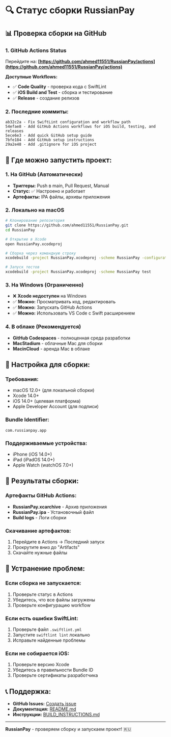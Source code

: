 # 🔍 Статус сборки RussianPay

## 📊 **Проверка сборки на GitHub**

### 1. **GitHub Actions Status**
Перейдите на: **[https://github.com/ahmed11551/RussianPay/actions](https://github.com/ahmed11551/RussianPay/actions)**

**Доступные Workflows:**
- ✅ **Code Quality** - проверка кода с SwiftLint
- ✅ **iOS Build and Test** - сборка и тестирование
- ✅ **Release** - создание релизов

### 2. **Последние коммиты:**
```
ab32c2a - Fix SwiftLint configuration and workflow path
54efae8 - Add GitHub Actions workflows for iOS build, testing, and releases
5ece6e3 - Add quick GitHub setup guide
7bfe184 - Add GitHub setup instructions
29a2e48 - Add .gitignore for iOS project
```

## 🚀 **Где можно запустить проект:**

### **1. На GitHub (Автоматически)**
- **Триггеры:** Push в main, Pull Request, Manual
- **Статус:** ✅ Настроено и работает
- **Артефакты:** IPA файлы, архивы приложения

### **2. Локально на macOS**
```bash
# Клонирование репозитория
git clone https://github.com/ahmed11551/RussianPay.git
cd RussianPay

# Открытие в Xcode
open RussianPay.xcodeproj

# Сборка через командную строку
xcodebuild -project RussianPay.xcodeproj -scheme RussianPay -configuration Debug

# Запуск тестов
xcodebuild -project RussianPay.xcodeproj -scheme RussianPay test
```

### **3. На Windows (Ограниченно)**
- ❌ **Xcode недоступен** на Windows
- ✅ **Можно:** Просматривать код, редактировать
- ✅ **Можно:** Запускать GitHub Actions
- ✅ **Можно:** Использовать VS Code с Swift расширением

### **4. В облаке (Рекомендуется)**
- **GitHub Codespaces** - полноценная среда разработки
- **MacStadium** - облачные Mac для сборки
- **MacinCloud** - аренда Mac в облаке

## 🔧 **Настройка для сборки:**

### **Требования:**
- macOS 12.0+ (для локальной сборки)
- Xcode 14.0+
- iOS 14.0+ (целевая платформа)
- Apple Developer Account (для подписи)

### **Bundle Identifier:**
```
com.russianpay.app
```

### **Поддерживаемые устройства:**
- iPhone (iOS 14.0+)
- iPad (iPadOS 14.0+)
- Apple Watch (watchOS 7.0+)

## 📱 **Результаты сборки:**

### **Артефакты GitHub Actions:**
- **RussianPay.xcarchive** - Архив приложения
- **RussianPay.ipa** - Установочный файл
- **Build logs** - Логи сборки

### **Скачивание артефактов:**
1. Перейдите в Actions → Последний запуск
2. Прокрутите вниз до "Artifacts"
3. Скачайте нужные файлы

## 🚨 **Устранение проблем:**

### **Если сборка не запускается:**
1. Проверьте статус в Actions
2. Убедитесь, что все файлы загружены
3. Проверьте конфигурацию workflow

### **Если есть ошибки SwiftLint:**
1. Проверьте файл `.swiftlint.yml`
2. Запустите `swiftlint lint` локально
3. Исправьте найденные проблемы

### **Если не собирается iOS:**
1. Проверьте версию Xcode
2. Убедитесь в правильности Bundle ID
3. Проверьте сертификаты разработчика

## 📞 **Поддержка:**

- **GitHub Issues:** [Создать issue](https://github.com/ahmed11551/RussianPay/issues)
- **Документация:** [README.md](README.md)
- **Инструкции:** [BUILD_INSTRUCTIONS.md](BUILD_INSTRUCTIONS.md)

---

**RussianPay** - проверяем сборку и запускаем проект! 🇷🇺
